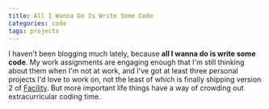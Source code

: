 ```yaml
---
title: All I Wanna Do Is Write Some Code
categories: code
tags: projects
---
```


I haven't been blogging much lately, because **all I wanna do is write some code**. My work assignments are engaging enough that I'm still thinking about them when I'm not at work, and I've got at least three personal projects I'd love to work on, not the least of which is finally shipping version 2 of [Facility](https://facilityapi.github.io/). But more important life things have a way of crowding out extracurricular coding time.
